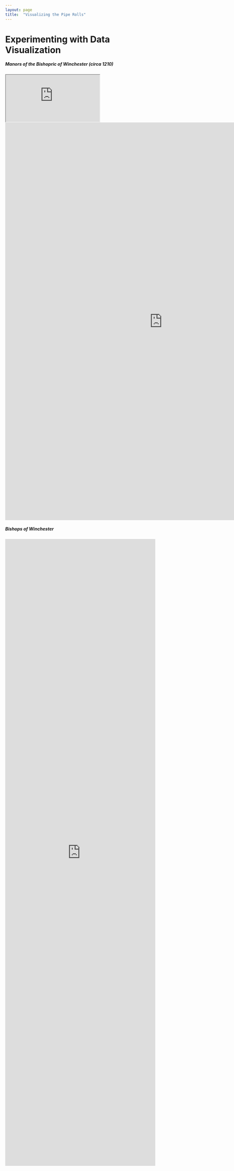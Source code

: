 ```yaml
---
layout: page
title:  "Visualizing the Pipe Rolls"
---
```


# Experimenting with Data Visualization


##### Manors of the Bishopric of Winchester (circa 1210)
<iframe src="https://public.tableau.com/views/WinchesterRolls/Sheet1?:language=en&:display_count=yes&publish=yes&:origin=viz_share_link&showVizHome=no&:embed=true"> </iframe>

<center><iframe src="https://public.tableau.com/views/ATaleof50Cities/ATaleof50Cities?:embed=y&:display_count=yes&:toolbar=no" width="1004" height="1269" frameborder="0"></iframe></center>


##### Bishops of Winchester
 <iframe style="width: 50vw; height: 50vh; border: none;" src="https://w.wiki/36fX" referrerpolicy="origin" ></iframe>